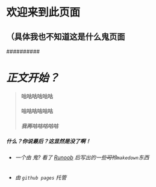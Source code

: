 # 欢迎来到此页面
## （具体我也不知道这是什么鬼页面
##########
# *正文开始？* 
> #### 咕咕咕咕咕咕
> #### **咕咕咕咕咕咕**
> #### ***我再咕咕咕咕咕***
##### 什么？你说最后？这显然是没了啊！
* ###### 一个由 鬼? 看了 [Runoob](https://www.runoob.com) 后写出的一些~~可怜~~`makedown`东西
* ###### *由 `github pages` 托管*
